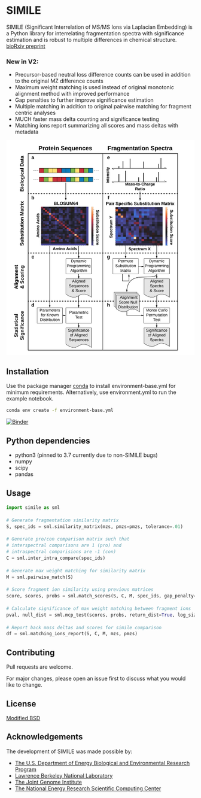 # SIMILE

SIMILE (Significant Interrelation of MS/MS Ions via Laplacian Embedding) is a Python library for interrelating fragmentation spectra with significance estimation and is robust to multiple differences in chemical structure.
[bioRxiv preprint](https://www.biorxiv.org/content/10.1101/2021.02.24.432767v1)

### New in V2:
- Precursor-based neutral loss difference counts can be used in addition to the original MZ difference counts
- Maximum weight matching is used instead of original monotonic alignment method with improved performance
- Gap penalties to further improve significance estimation
- Multiple matching in addition to original pairwise matching for fragment centric analyses
- MUCH faster mass delta counting and significance testing
- Matching ions report summarizing all scores and mass deltas with metadata

![SIMILE Flow](SimileFig1Vert.png "SIMILE")

## Installation

Use the package manager [conda](https://docs.conda.io/projects/conda/en/latest/user-guide/index.html) to install environment-base.yml for minimum requirements. Alternatively, use environment.yml to run the example notebook.

```bash
conda env create -f environment-base.yml
```

[![Binder](https://mybinder.org/badge_logo.svg)](https://mybinder.org/v2/gh/biorack/simile/HEAD)

## Python dependencies
- python3 (pinned to 3.7 currently due to non-SIMILE bugs)
- numpy
- scipy
- pandas

## Usage

```python
import simile as sml

# Generate fragmentation similarity matrix
S, spec_ids = sml.similarity_matrix(mzs, pmzs=pmzs, tolerance=.01)

# Generate pro/con comparison matrix such that 
# interspectral comparisons are 1 (pro) and
# intraspectral comparisions are -1 (con)
C = sml.inter_intra_compare(spec_ids)

# Generate max weight matching for similarity matrix
M = sml.pairwise_match(S)

# Score fragment ion similarity using previous matrices
score, scores, probs = sml.match_scores(S, C, M, spec_ids, gap_penalty=4)

# Calculate significance of max weight matching between fragment ions
pval, null_dist = sml.mcp_test(scores, probs, return_dist=True, log_size=4)

# Report back mass deltas and scores for simile comparison
df = sml.matching_ions_report(S, C, M, mzs, pmzs)

```

## Contributing
Pull requests are welcome.

For major changes, please open an issue first to discuss what you would like to change.

## License
[Modified BSD](https://github.com/biorack/simile/blob/main/license.txt)

## Acknowledgements
The development of SIMILE was made possible by:
* [The U.S. Department of Energy Biological and Environmental Research Program](https://science.energy.gov/ber/)
* [Lawrence Berkeley National Laboratory](http://www.lbl.gov/)
* [The Joint Genome Institute](https://jgi.doe.gov/)
* [The National Energy Research Scientific Computing Center](http://www.nersc.gov/)
